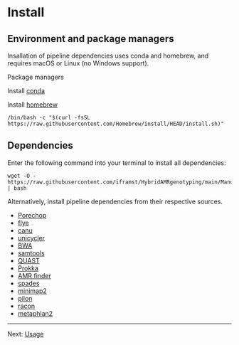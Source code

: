 
# Install

Environment and package managers
---

Insallation of pipeline dependencies uses conda and homebrew, and requires macOS or Linux (no Windows support).

Package managers

Install [conda](https://docs.conda.io/en/latest/miniconda.html)   

Install [homebrew](https://brew.sh)   

    /bin/bash -c "$(curl -fsSL https://raw.githubusercontent.com/Homebrew/install/HEAD/install.sh)"

Dependencies
---
Enter the following command into your terminal to install all dependencies:

    wget -O - https://raw.githubusercontent.com/iframst/HybridAMRgenotyping/main/Manual/deps_install.sh | bash


Alternatively, install pipeline dependencies from their respective sources.

- [Porechop](https://github.com/rrwick/Porechop)
- [flye](https://github.com/fenderglass/Flye)
- [canu](https://github.com/marbl/canu)
- [unicycler](https://github.com/rrwick/Unicycler)
- [BWA](https://github.com/lh3/bwa)
- [samtools](https://github.com/samtools/samtools)
- [QUAST](http://quast.sourceforge.net/install.html)
- [Prokka](https://github.com/tseemann/prokka)
- [AMR finder](https://github.com/ncbi/amr)
- [spades](https://github.com/ablab/spades) 
- [minimap2](https://github.com/lh3/minimap2)
- [pilon](https://github.com/broadinstitute/pilon)
- [racon](https://github.com/isovic/racon)
- [metaphlan2](https://github.com/biobakery/MetaPhlAn2)

---

Next: [Usage](usage.md)



